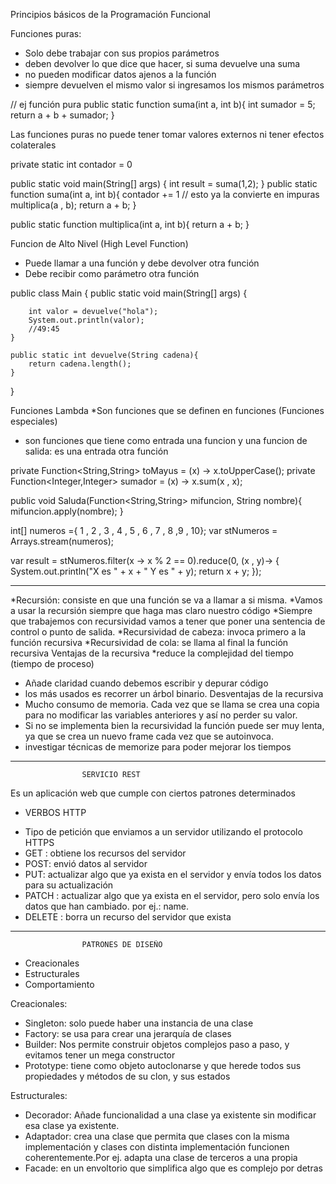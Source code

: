 Principios básicos de la Programación Funcional

Funciones puras:

* Solo debe trabajar con sus propios parámetros 
* deben devolver lo que dice que hacer, si suma devuelve una suma
* no pueden modificar datos ajenos a la función
* siempre devuelven el mismo valor si ingresamos los mismos parámetros

// ej función pura
public static function suma(int a, int b){
    int sumador = 5;
    return a + b + sumador;
}

Las funciones puras no puede tener tomar valores externos ni tener efectos colaterales


private static int contador = 0

public static void main(String[] args) {
        int result = suma(1,2);
    }
public static function suma(int a, int b){
    contador += 1 // esto ya la convierte en impuras
    multiplica(a , b);
    return a + b;
}

public static function multiplica(int a, int b){
return a + b;
}

Funcion de Alto Nivel (High Level Function)
* Puede llamar a una función y debe devolver otra función
* Debe recibir como parámetro otra función 

public class Main {
public static void main(String[] args) {

        int valor = devuelve("hola");
        System.out.println(valor);
        //49:45
    }

    public static int devuelve(String cadena){
        return cadena.length();
    }

}

Funciones Lambda
*Son funciones que se definen en funciones (Funciones especiales)
* son funciones que tiene como entrada una funcion y una funcion de salida: es una entrada otra función

private Function<String,String> toMayus = (x) -> x.toUpperCase();
private Function<Integer,Integer> sumador = (x) -> x.sum(x , x);

public void Saluda(Function<String,String> mifuncion, String nombre){
mifuncion.apply(nombre);
}

int[] numeros  ={ 1 , 2 , 3 , 4 , 5 , 6 , 7 , 8 ,9 , 10};
var stNumeros = Arrays.stream(numeros);

var result = stNumeros.filter(x -> x % 2 == 0).reduce(0, (x , y)-> {
System.out.println("X es " + x + " Y es " + y);
return x + y;
});

*************************************************************

*Recursión: consiste en que una función se va a llamar a si misma.
*Vamos a usar la recursión siempre que haga mas claro nuestro código
*Siempre que trabajemos con recursividad vamos a tener que poner una sentencia de control 
 o punto de salida.
*Recursividad de cabeza: invoca primero a la función recursiva
*Recursividad de cola: se llama al final la función recursiva
      Ventajas de la recursiva
*reduce la complejidad del tiempo (tiempo de proceso)
* Añade claridad cuando debemos escribir y depurar código
* los más usados es recorrer un árbol binario.
            Desventajas de la recursiva
* Mucho consumo de memoria. Cada vez que se llama se crea una copia para no modificar 
  las variables anteriores y así no perder su valor.
* Si no se implementa bien la recursividad la función puede ser muy lenta, ya que se crea un
 nuevo frame cada vez que se autoinvoca.
* investigar técnicas de memorize para poder mejorar los tiempos 

**********************************************************************
                    SERVICIO REST
Es un aplicación web que cumple con ciertos patrones determinados

* VERBOS HTTP 
- Tipo de petición que enviamos a un servidor utilizando el protocolo HTTPS
- GET : obtiene los recursos del servidor
- POST: envió datos al servidor
- PUT: actualizar algo que ya exista en el servidor y envía todos los datos para su actualización
- PATCH : actualizar algo que ya exista en el servidor, pero solo envía los datos que han cambiado. por ej.: name.
- DELETE : borra un recurso del servidor que exista

*********************************************************************************
					PATRONES DE DISEÑO
- Creacionales
- Estructurales
- Comportamiento

Creacionales:
* Singleton: solo puede haber una instancia de una clase
* Factory: se usa para crear una jerarquía de clases 
* Builder: Nos permite construir objetos complejos paso a paso, y evitamos tener un mega constructor
* Prototype: tiene como objeto autoclonarse y que herede todos sus propiedades y métodos de su clon, y sus estados

Estructurales:
* Decorador: Añade funcionalidad a una clase ya existente sin modificar esa clase ya existente. 
* Adaptador: crea una clase que permita que clases con la misma implementación y clases con distinta implementación
            funcionen coherentemente.Por ej. adapta una clase de terceros a una propia
* Facade: en un envoltorio que simplifica algo que es complejo por detras